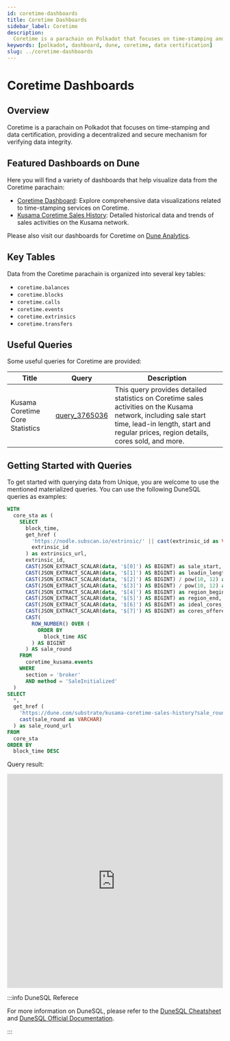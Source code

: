 ```yaml
---
id: coretime-dashboards
title: Coretime Dashboards
sidebar_label: Coretime
description:
  Coretime is a parachain on Polkadot that focuses on time-stamping and data certification.
keywords: [polkadot, dashboard, dune, coretime, data certification]
slug: ../coretime-dashboards
---
```


# Coretime Dashboards

## Overview

Coretime is a parachain on Polkadot that focuses on time-stamping and data certification, providing
a decentralized and secure mechanism for verifying data integrity.

## Featured Dashboards on Dune

Here you will find a variety of dashboards that help visualize data from the Coretime parachain:

- [Coretime Dashboard](https://dune.com/substrate/coretime): Explore comprehensive data
  visualizations related to time-stamping services on Coretime.
- [Kusama Coretime Sales History](https://dune.com/substrate/kusama-coretime-sales-history):
  Detailed historical data and trends of sales activities on the Kusama network.

Please also visit our dashboards for Coretime on
[Dune Analytics](https://dune.com/discover/content/relevant?q=title:Coretime%20author:substrate).

## Key Tables

Data from the Coretime parachain is organized into several key tables:

- `coretime.balances`
- `coretime.blocks`
- `coretime.calls`
- `coretime.events`
- `coretime.extrinsics`
- `coretime.transfers`

## Useful Queries

Some useful queries for Coretime are provided:

| Title                           | Query                                             | Description                                                                                                                                                                                            |
| ------------------------------- | ------------------------------------------------- | ------------------------------------------------------------------------------------------------------------------------------------------------------------------------------------------------------ |
| Kusama Coretime Core Statistics | [query_3765036](https://dune.com/queries/3765036) | This query provides detailed statistics on Coretime sales activities on the Kusama network, including sale start time, lead-in length, start and regular prices, region details, cores sold, and more. |

## Getting Started with Queries

To get started with querying data from Unique, you are welcome to use the mentioned materialized
queries. You can use the following DuneSQL queries as examples:

```sql title="Kusama Coretime Core Statistics" showLineNumbers
WITH
  core_sta as (
    SELECT
      block_time,
      get_href (
        'https://nodle.subscan.io/extrinsic/' || cast(extrinsic_id as VARCHAR),
        extrinsic_id
      ) as extrinsics_url,
      extrinsic_id,
      CAST(JSON_EXTRACT_SCALAR(data, '$[0]') AS BIGINT) as sale_start,
      CAST(JSON_EXTRACT_SCALAR(data, '$[1]') AS BIGINT) as leadin_length,
      CAST(JSON_EXTRACT_SCALAR(data, '$[2]') AS BIGINT) / pow(10, 12) as start_price,
      CAST(JSON_EXTRACT_SCALAR(data, '$[3]') AS BIGINT) / pow(10, 12) as regular_price,
      CAST(JSON_EXTRACT_SCALAR(data, '$[4]') AS BIGINT) as region_begin,
      CAST(JSON_EXTRACT_SCALAR(data, '$[5]') AS BIGINT) as region_end,
      CAST(JSON_EXTRACT_SCALAR(data, '$[6]') AS BIGINT) as ideal_cores_sold,
      CAST(JSON_EXTRACT_SCALAR(data, '$[7]') AS BIGINT) as cores_offered,
      CAST(
        ROW_NUMBER() OVER (
          ORDER BY
            block_time ASC
        ) AS BIGINT
      ) AS sale_round
    FROM
      coretime_kusama.events
    WHERE
      section = 'broker'
      AND method = 'SaleInitialized'
  )
SELECT
  *,
  get_href (
    'https://dune.com/substrate/kusama-coretime-sales-history?sale_round=' || cast(sale_round as VARCHAR),
    cast(sale_round as VARCHAR)
  ) as sale_round_url
FROM
  core_sta
ORDER BY
  block_time DESC
```

Query result:

<iframe src="https://dune.com/embeds/3765036/6332449/" width="100%" height="500px" frameBorder="0"></iframe>

:::info DuneSQL Referece

For more information on DuneSQL, please refer to the [DuneSQL Cheatsheet](../dunesql-cheatsheet.md)
and
[DuneSQL Official Documentation](https://docs.dune.com/query-engine/Functions-and-operators/index).

:::
